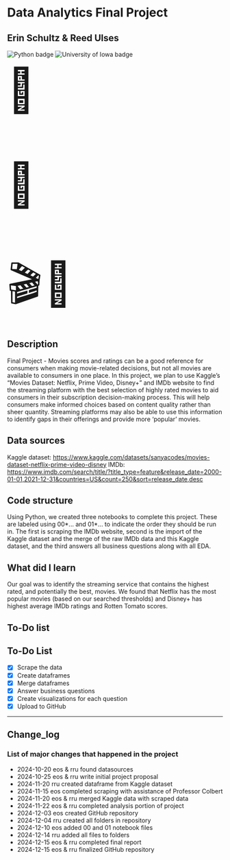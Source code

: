 # Data Analytics Final Project

## Erin Schultz & Reed Ulses

![Python badge](https://img.shields.io/badge/Python-3776AB?style=for-the-badge&logo=python&logoColor=white)
![University of Iowa badge](https://img.shields.io/static/v1?message=Hawks!!&labelColor=000000&color=FFCD00&label=Go&style=for-the-badge)

<html>

<body>

<span style='font-size:100px;'>&#128640;</span>

<p style="font-size:100px">&#127909;</p><span style='font-size:100px;'>&#127916;</span>
<span style='font-size:100px;'>&#127775;</span>

</body>
</html>

## Description

Final Project - Movies scores and ratings can be a good reference for consumers when making movie-related decisions, but not all movies are available to consumers in one place. In this project, we plan to use Kaggle’s “Movies Dataset: Netflix, Prime Video, Disney+” and IMDb website to find the streaming platform with the best selection of highly rated movies to aid consumers in their subscription decision-making process. This will help consumers make informed choices based on content quality rather than sheer quantity. Streaming platforms may also be able to use this information to identify gaps in their offerings and provide more ‘popular’ movies.

## Data sources

Kaggle dataset: https://www.kaggle.com/datasets/sanyacodes/movies-dataset-netflix-prime-video-disney
IMDb: https://www.imdb.com/search/title/?title_type=feature&release_date=2000-01-01,2021-12-31&countries=US&count=250&sort=release_date,desc

## Code structure

Using Python, we created three notebooks to complete this project. These are labeled using 00*... and 01*... to indicate the order they should be run in. The first is scraping the IMDb website, second is the import of the Kaggle dataset and the merge of the raw IMDb data and this Kaggle dataset, and the third answers all business questions along with all EDA.

## What did I learn

Our goal was to identify the streaming service that contains the highest rated, and potentially the best, movies. We found that Netflix has the most popular movies (based on our searched thresholds) and Disney+ has highest average IMDb ratings and Rotten Tomato scores.

## To-Do list

## To-Do List

- [x] Scrape the data
- [x] Create dataframes
- [x] Merge dataframes
- [x] Answer business questions
- [x] Create visualizations for each question
- [x] Upload to GitHub

---

## Change_log

### List of major changes that happened in the project

- 2024-10-20 eos & rru found datasources
- 2024-10-25 eos & rru write initial project proposal
- 2024-11-20 rru created dataframe from Kaggle dataset
- 2024-11-15 eos completed scraping with assistance of Professor Colbert
- 2024-11-20 eos & rru merged Kaggle data with scraped data
- 2024-11-22 eos & rru completed analysis portion of project
- 2024-12-03 eos created GitHub repository
- 2024-12-04 rru created all folders in repository
- 2024-12-10 eos added 00 and 01 notebook files
- 2024-12-14 rru added all files to folders
- 2024-12-15 eos & rru completed final report
- 2024-12-15 eos & rru finalized GitHub repository
